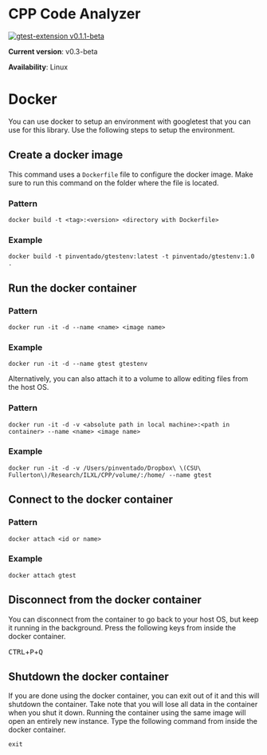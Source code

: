 # CPP Code Analyzer

[![gtest-extension v0.1.1-beta](https://img.shields.io/badge/gtest--extension-v0.1.1--beta-brightgreen.svg)](https://github.com/ILXL/gtest-extension)

**Current version**: v0.3-beta

**Availability**: Linux

# Docker
You can use docker to setup an environment with googletest that you can use for this library. Use the following steps to setup the environment.

## Create a docker image
This command uses a `Dockerfile` file to configure the docker image. Make sure to run this command on the folder where the file is located.

### Pattern
```docker build -t <tag>:<version> <directory with Dockerfile>```

### Example
```docker build -t pinventado/gtestenv:latest -t pinventado/gtestenv:1.0 .```

## Run the docker container
### Pattern
```docker run -it -d --name <name> <image name>```

### Example
```docker run -it -d --name gtest gtestenv```

Alternatively, you can also attach it to a volume to allow editing files from the host OS.

### Pattern
```docker run -it -d -v <absolute path in local machine>:<path in container> --name <name> <image name>```

### Example
```docker run -it -d -v /Users/pinventado/Dropbox\ \(CSU\ Fullerton\)/Research/ILXL/CPP/volume/:/home/ --name gtest```

## Connect to the docker container
### Pattern
```docker attach <id or name>```

### Example
```docker attach gtest```

## Disconnect from the docker container
You can disconnect from the container to go back to your host OS, but keep it running in the background. Press the following keys from inside the docker container.

<kbd>CTRL</kbd>+<kbd>P</kbd>+<kbd>Q</kbd>

## Shutdown the docker container
If you are done using the docker container, you can exit out of it and this will shutdown the container. Take note that you will lose all data in the container when you shut it down. Running the container using the same image will open an entirely new instance. Type the following command from inside the docker container.

```exit```